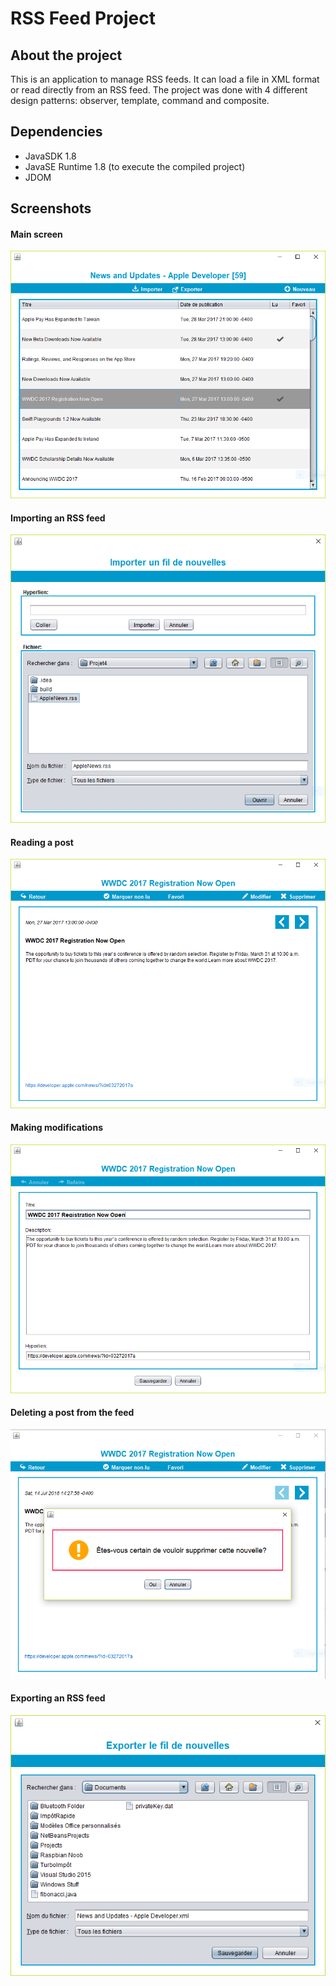 # RSS Feed Project

## About the project

This is an application to manage RSS feeds. It can load a file in XML format or read directly from an RSS feed. The project was done with 4 different design patterns: observer, template, command and composite.

## Dependencies

- JavaSDK 1.8
- JavaSE Runtime 1.8 (to execute the compiled project)
- JDOM

## Screenshots

#### Main screen
!["starting.png"](https://github.com/sylvain-gdk/project-rss/blob/master/docs/list-feed.png)

#### Importing an RSS feed
!["starting.png"](https://github.com/sylvain-gdk/project-rss/blob/master/docs/import-feed.png)

#### Reading a post
!["starting.png"](https://github.com/sylvain-gdk/project-rss/blob/master/docs/view-feed.png)

#### Making modifications
!["starting.png"](https://github.com/sylvain-gdk/project-rss/blob/master/docs/modify-feed.png)

#### Deleting a post from the feed
!["starting.png"](https://github.com/sylvain-gdk/project-rss/blob/master/docs/delete-feed.png)

#### Exporting an RSS feed
!["starting.png"](https://github.com/sylvain-gdk/project-rss/blob/master/docs/export-feed.png)
